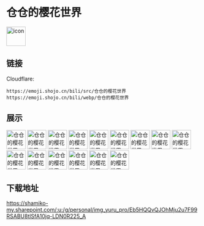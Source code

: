 # 仓仓的樱花世界
<img src="https://emoji.shojo.cn/bili/src/仓仓的樱花世界/icon.png" width="50" height="50" alt="icon">

## 链接
Cloudflare:
```
https://emoji.shojo.cn/bili/src/仓仓的樱花世界
https://emoji.shojo.cn/bili/webp/仓仓的樱花世界
```
## 展示
<img src="https://emoji.shojo.cn/bili/src/仓仓的樱花世界/仓仓的樱花世界-哇ya.png" width="50" height="50" alt="仓仓的樱花世界-哇ya">
<img src="https://emoji.shojo.cn/bili/src/仓仓的樱花世界/仓仓的樱花世界-什么ya.png" width="50" height="50" alt="仓仓的樱花世界-什么ya">
<img src="https://emoji.shojo.cn/bili/src/仓仓的樱花世界/仓仓的樱花世界-夸夸ya.png" width="50" height="50" alt="仓仓的樱花世界-夸夸ya">
<img src="https://emoji.shojo.cn/bili/src/仓仓的樱花世界/仓仓的樱花世界-呼ya.png" width="50" height="50" alt="仓仓的樱花世界-呼ya">
<img src="https://emoji.shojo.cn/bili/src/仓仓的樱花世界/仓仓的樱花世界-哭哭ya.png" width="50" height="50" alt="仓仓的樱花世界-哭哭ya">
<img src="https://emoji.shojo.cn/bili/src/仓仓的樱花世界/仓仓的樱花世界-啊这ya.png" width="50" height="50" alt="仓仓的樱花世界-啊这ya">
<img src="https://emoji.shojo.cn/bili/src/仓仓的樱花世界/仓仓的樱花世界-啵啵Ya.png" width="50" height="50" alt="仓仓的樱花世界-啵啵Ya">
<img src="https://emoji.shojo.cn/bili/src/仓仓的樱花世界/仓仓的樱花世界-好吃ya.png" width="50" height="50" alt="仓仓的樱花世界-好吃ya">
<img src="https://emoji.shojo.cn/bili/src/仓仓的樱花世界/仓仓的樱花世界-惊讶ya.png" width="50" height="50" alt="仓仓的樱花世界-惊讶ya">
<img src="https://emoji.shojo.cn/bili/src/仓仓的樱花世界/仓仓的樱花世界-晕ya.png" width="50" height="50" alt="仓仓的樱花世界-晕ya">
<img src="https://emoji.shojo.cn/bili/src/仓仓的樱花世界/仓仓的樱花世界-好气ya.png" width="50" height="50" alt="仓仓的樱花世界-好气ya">
<img src="https://emoji.shojo.cn/bili/src/仓仓的樱花世界/仓仓的樱花世界-开动了ya.png" width="50" height="50" alt="仓仓的樱花世界-开动了ya">
<img src="https://emoji.shojo.cn/bili/src/仓仓的樱花世界/仓仓的樱花世界-给你一拳ya.png" width="50" height="50" alt="仓仓的樱花世界-给你一拳ya">
<img src="https://emoji.shojo.cn/bili/src/仓仓的樱花世界/仓仓的樱花世界-超喜欢ya.png" width="50" height="50" alt="仓仓的樱花世界-超喜欢ya">
<img src="https://emoji.shojo.cn/bili/src/仓仓的樱花世界/仓仓的樱花世界-睡啦ya.png" width="50" height="50" alt="仓仓的樱花世界-睡啦ya">

## 下载地址

https://shamiko-my.sharepoint.com/:u:/g/personal/img_yuru_pro/Eb5HQQvQJOhMju2u7F99RSABU8tlSfA10jq-LDN0R225_A